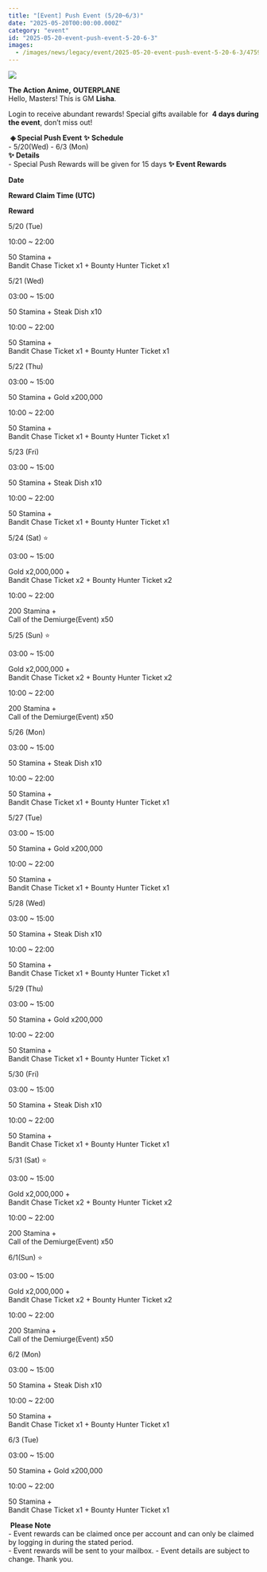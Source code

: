 ```yaml
---
title: "[Event] Push Event (5/20~6/3)"
date: "2025-05-20T00:00:00.000Z"
category: "event"
id: "2025-05-20-event-push-event-5-20-6-3"
images:
  - /images/news/legacy/event/2025-05-20-event-push-event-5-20-6-3/4759c200b4a94ca4a56a76260f0d31bb.webp
---
```


![](/images/news/legacy/event/2025-05-20-event-push-event-5-20-6-3/4759c200b4a94ca4a56a76260f0d31bb.webp)  
  

**The Action Anime,** **OUTERPLANE**          
Hello, Masters! This is GM **Lisha**.  
  
Login to receive abundant rewards! Special gifts available for  **4 days during the event**, don’t miss out!  
  
 **◈ Special Push Event** **✨** **Schedule**      
\- 5/20(Wed) - 6/3 (Mon)  
**✨** **Details**     
\- Special Push Rewards will be given for 15 days **✨** **Event Rewards** 

**Date**

**Reward Claim Time (UTC)**

**Reward**

5/20 (Tue)

10:00 ~ 22:00  

50 Stamina +  
Bandit Chase Ticket x1 + Bounty Hunter Ticket x1  

5/21 (Wed)

03:00 ~ 15:00  

50 Stamina + Steak Dish x10  

10:00 ~ 22:00

50 Stamina +  
Bandit Chase Ticket x1 + Bounty Hunter Ticket x1  

5/22 (Thu)

03:00 ~ 15:00

50 Stamina + Gold x200,000  

10:00 ~ 22:00

50 Stamina +  
Bandit Chase Ticket x1 + Bounty Hunter Ticket x1  

5/23 (Fri)

03:00 ~ 15:00

50 Stamina + Steak Dish x10  

10:00 ~ 22:00

50 Stamina +  
Bandit Chase Ticket x1 + Bounty Hunter Ticket x1

5/24 (Sat) ⭐

03:00 ~ 15:00

Gold x2,000,000 +  
Bandit Chase Ticket x2 + Bounty Hunter Ticket x2  

10:00 ~ 22:00

200 Stamina +  
Call of the Demiurge(Event) x50  

5/25 (Sun) ⭐

03:00 ~ 15:00

Gold x2,000,000 +  
Bandit Chase Ticket x2 + Bounty Hunter Ticket x2  

10:00 ~ 22:00

200 Stamina +  
Call of the Demiurge(Event) x50

5/26 (Mon)

03:00 ~ 15:00

50 Stamina + Steak Dish x10  

10:00 ~ 22:00

50 Stamina +  
Bandit Chase Ticket x1 + Bounty Hunter Ticket x1  

5/27 (Tue)

03:00 ~ 15:00

50 Stamina + Gold x200,000  

10:00 ~ 22:00

50 Stamina +  
Bandit Chase Ticket x1 + Bounty Hunter Ticket x1  

5/28 (Wed)

03:00 ~ 15:00

50 Stamina + Steak Dish x10  

10:00 ~ 22:00

50 Stamina +  
Bandit Chase Ticket x1 + Bounty Hunter Ticket x1  

5/29 (Thu)

03:00 ~ 15:00

50 Stamina + Gold x200,000  

10:00 ~ 22:00

50 Stamina +  
Bandit Chase Ticket x1 + Bounty Hunter Ticket x1  

5/30 (Fri)

03:00 ~ 15:00

50 Stamina + Steak Dish x10  

10:00 ~ 22:00

50 Stamina +  
Bandit Chase Ticket x1 + Bounty Hunter Ticket x1  

5/31 (Sat) ⭐

03:00 ~ 15:00

Gold x2,000,000 +  
Bandit Chase Ticket x2 + Bounty Hunter Ticket x2  

10:00 ~ 22:00

200 Stamina +  
Call of the Demiurge(Event) x50

6/1(Sun) ⭐

03:00 ~ 15:00  

Gold x2,000,000 +  
Bandit Chase Ticket x2 + Bounty Hunter Ticket x2  

10:00 ~ 22:00  

200 Stamina +  
Call of the Demiurge(Event) x50  

6/2 (Mon) 

03:00 ~ 15:00

50 Stamina + Steak Dish x10  

10:00 ~ 22:00  

50 Stamina +  
Bandit Chase Ticket x1 + Bounty Hunter Ticket x1  

6/3 (Tue)

03:00 ~ 15:00

50 Stamina + Gold x200,000  

10:00 ~ 22:00  

50 Stamina +  
Bandit Chase Ticket x1 + Bounty Hunter Ticket x1  

 **Please Note**  
\- Event rewards can be claimed once per account and can only be claimed by logging in during the stated period.  
\- Event rewards will be sent to your mailbox. - Event details are subject to change. Thank you.
